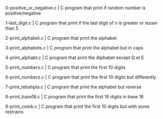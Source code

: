 0-positive_or_negative.c | C program that print if random number is positive/negative

1-last_digit.c | C program that print if the last digit of n is greater or lesser than 5

2-print_alphabet.c | C program that print the alphabet

3-print_alphabets.c | C program that print the alphabet but in caps

4-print_alphabt.c | C program that print the Alphabet except Q et E

5-print_numbers.c | C program that print the first 10 digits

6-print_numberz.c | C program that print the first 10 digits but differently

7-print_tebahpla.c | C program that print the alphabet but reverse

8-print_base16.c | C program that print the first 16 digits in base 16

9-print_comb.c | C program that print the first 10 digits but with some restrains
